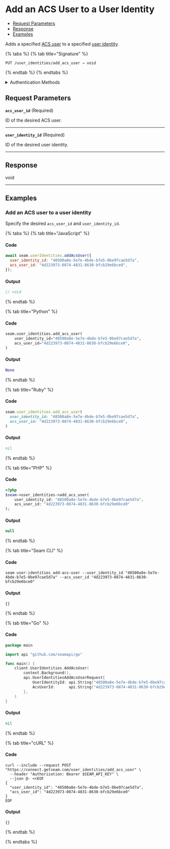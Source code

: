 # Add an ACS User to a User Identity

- [Request Parameters](./#request-parameters)
- [Response](./#response)
- [Examples](./#examples)

Adds a specified [ACS user](https://docs.seam.co/latest/capability-guides/access-systems/user-management) to a specified [user identity](https://docs.seam.co/latest/capability-guides/mobile-access-in-development/managing-mobile-app-user-accounts-with-user-identities#what-is-a-user-identity).

{% tabs %}
{% tab title="Signature" %}
```
PUT /user_identities/add_acs_user ⇒ void
```
{% endtab %}
{% endtabs %}

<details>

<summary>Authentication Methods</summary>

- API key
- Personal access token
  <br>Must also include the `seam-workspace` header in the request.

To learn more, see [Authentication](https://docs.seam.co/latest/api/authentication).
</details>

## Request Parameters

**`acs_user_id`**  (Required)

ID of the desired ACS user.

---

**`user_identity_id`**  (Required)

ID of the desired user identity.

---


## Response

void

---

## Examples

### Add an ACS user to a user identity

Specify the desired `acs_user_id` and `user_identity_id`.

{% tabs %}
{% tab title="JavaScript" %}
#### Code

```javascript
await seam.userIdentities.addAcsUser({
  user_identity_id: "48500a8e-5e7e-4bde-b7e5-0be97cae5d7a",
  acs_user_id: "4d223973-0874-4831-8630-bfcb29e6bce0",
});
```

#### Output

```javascript
// void
```
{% endtab %}

{% tab title="Python" %}
#### Code

```python
seam.user_identities.add_acs_user(
    user_identity_id="48500a8e-5e7e-4bde-b7e5-0be97cae5d7a",
    acs_user_id="4d223973-0874-4831-8630-bfcb29e6bce0",
)
```

#### Output

```python
None
```
{% endtab %}

{% tab title="Ruby" %}
#### Code

```ruby
seam.user_identities.add_acs_user(
  user_identity_id: "48500a8e-5e7e-4bde-b7e5-0be97cae5d7a",
  acs_user_id: "4d223973-0874-4831-8630-bfcb29e6bce0",
)
```

#### Output

```ruby
nil
```
{% endtab %}

{% tab title="PHP" %}
#### Code

```php
<?php
$seam->user_identities->add_acs_user(
    user_identity_id: "48500a8e-5e7e-4bde-b7e5-0be97cae5d7a",
    acs_user_id: "4d223973-0874-4831-8630-bfcb29e6bce0"
);
```

#### Output

```php
null
```
{% endtab %}

{% tab title="Seam CLI" %}
#### Code

```seam_cli
seam user-identities add-acs-user --user_identity_id "48500a8e-5e7e-4bde-b7e5-0be97cae5d7a" --acs_user_id "4d223973-0874-4831-8630-bfcb29e6bce0"
```

#### Output

```seam_cli
{}
```
{% endtab %}

{% tab title="Go" %}
#### Code

```go
package main

import api "github.com/seamapi/go"

func main() {
	client.UserIdentities.AddAcsUser(
		context.Background(),
		api.UserIdentitiesAddAcsUserRequest{
			UserIdentityId: api.String("48500a8e-5e7e-4bde-b7e5-0be97cae5d7a"),
			AcsUserId:      api.String("4d223973-0874-4831-8630-bfcb29e6bce0"),
		},
	)
}
```

#### Output

```go
nil
```
{% endtab %}

{% tab title="cURL" %}
#### Code

```curl
curl --include --request POST "https://connect.getseam.com/user_identities/add_acs_user" \
  --header "Authorization: Bearer $SEAM_API_KEY" \
  --json @- <<EOF
{
  "user_identity_id": "48500a8e-5e7e-4bde-b7e5-0be97cae5d7a",
  "acs_user_id": "4d223973-0874-4831-8630-bfcb29e6bce0"
}
EOF
```

#### Output

```curl
{}
```
{% endtab %}

{% endtabs %}


